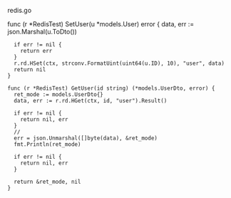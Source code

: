 redis.go

  func (r *RedisTest) SetUser(u *models.User) error {
      data, err := json.Marshal(u.ToDto())

      if err != nil {
        return err
      }
      r.rd.HSet(ctx, strconv.FormatUint(uint64(u.ID), 10), "user", data)
      return nil
    }
    
    func (r *RedisTest) GetUser(id string) (*models.UserDto, error) {
      ret_mode := models.UserDto{}
      data, err := r.rd.HGet(ctx, id, "user").Result()

      if err != nil {
        return nil, err
      }
      //
      err = json.Unmarshal([]byte(data), &ret_mode)
      fmt.Println(ret_mode)

      if err != nil {
        return nil, err
      }

      return &ret_mode, nil
    }
